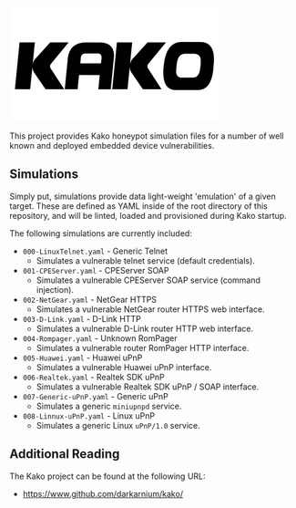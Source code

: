 ![Kako](docs/images/kako.png?raw=true)

This project provides Kako honeypot simulation files for a number of well known and deployed embedded device vulnerabilities.

## Simulations

Simply put, simulations provide data light-weight 'emulation' of a given target. These are defined as YAML inside of the root directory of this repository, and will be linted, loaded and provisioned during Kako startup.

The following simulations are currently included:

* `000-LinuxTelnet.yaml` - Generic Telnet
  * Simulates a vulnerable telnet service (default credentials).
* `001-CPEServer.yaml` - CPEServer SOAP
  * Simulates a vulnerable CPEServer SOAP service (command injection).
* `002-NetGear.yaml` - NetGear HTTPS
  * Simulates a vulnerable NetGear router HTTPS web interface.
* `003-D-Link.yaml` - D-Link HTTP
  * Simulates a vulnerable D-Link router HTTP web interface.
* `004-Rompager.yaml` - Unknown RomPager
  * Simulates a vulnerable router RomPager HTTP interface.
* `005-Huawei.yaml` - Huawei uPnP
  * Simulates a vulnerable Huawei uPnP interface.
* `006-Realtek.yaml` - Realtek SDK uPnP
  * Simulates a vulnerable Realtek SDK uPnP / SOAP interface.
* `007-Generic-uPnP.yaml` - Generic uPnP
  * Simulates a generic `miniupnpd` service.
* `008-Linnux-uPnP.yaml` - Linux uPnP
  * Simulates a generic Linux `uPnP/1.0` service.

## Additional Reading

The Kako project can be found at the following URL:

* https://www.github.com/darkarnium/kako/
